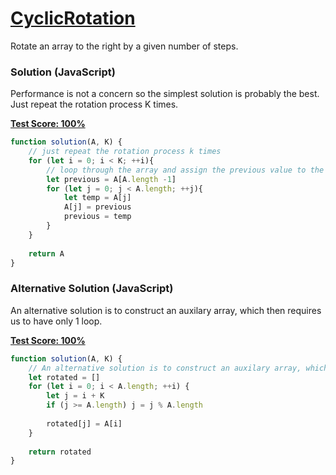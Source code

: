 # [CyclicRotation](https://codility.com/programmers/lessons/1-iterations/)
Rotate an array to the right by a given number of steps.

### Solution (JavaScript)
Performance is not a concern so the simplest solution is probably the best. Just repeat the rotation process K times.

__[Test Score: 100%](https://codility.com/demo/results/trainingVRBP48-MUD/)__
```js
function solution(A, K) {
    // just repeat the rotation process k times
    for (let i = 0; i < K; ++i){
        // loop through the array and assign the previous value to the current position and store the current value as the next previous. previous starts as the last value as it loops round
        let previous = A[A.length -1] 
        for (let j = 0; j < A.length; ++j){
            let temp = A[j]
            A[j] = previous
            previous = temp
        }
    }    
    
    return A
}
```
### Alternative Solution (JavaScript)
An alternative solution is to construct an auxilary array, which then requires us to have only 1 loop.

__[Test Score: 100%](https://codility.com/demo/results/trainingR788SU-RME/)__
```js
function solution(A, K) {
    // An alternative solution is to construct an auxilary array, which then requires us to have only 1 loop
    let rotated = []
    for (let i = 0; i < A.length; ++i) {   
        let j = i + K
        if (j >= A.length) j = j % A.length 
        
        rotated[j] = A[i]
    }
    
    return rotated
}
```
